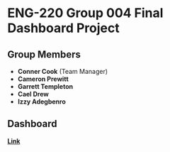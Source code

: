 # ENG-220 Group 004 Final Dashboard Project

## Group Members
- **Conner Cook** (Team Manager)
- **Cameron Prewitt**
- **Garrett Templeton**
- **Cael Drew**
- **Izzy Adegbenro**

## Dashboard
**[Link](https://eng-220-group-004-dashboard.streamlit.app/)**
